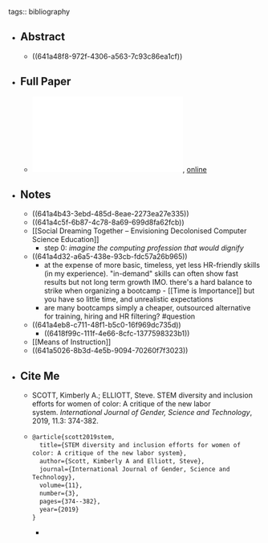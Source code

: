 tags:: bibliography

- ## Abstract
	- ((641a48f8-972f-4306-a563-7c93c86ea1cf))
- ## Full Paper
	- ![local copy](../assets/critique-of-the-new-labor-system_1679444008996_0.pdf), [online](https://genderandset.open.ac.uk/index.php/genderandset/article/view/646)
- ## Notes
	- ((641a4b43-3ebd-485d-8eae-2273ea27e335))
	- ((641a4c5f-6b87-4c78-8a69-699d8fa62fcb))
	- [[Social Dreaming Together – Envisioning Decolonised Computer Science Education]]
		- step 0: *imagine the computing profession that would dignify*
	- ((641a4d32-a6a5-438e-93cb-fdc57a26b965))
		- at the expense of more basic, timeless, yet less HR-friendly skills (in my experience).  "in-demand" skills can often show fast results but not long term growth IMO.  there's a hard balance to strike when organizing a bootcamp - [[Time is Importance]] but you have so little time, and unrealistic expectations
		- are many bootcamps simply a cheaper, outsourced alternative for training, hiring and HR filtering? #question
	- ((641a4eb8-c711-48f1-b5c0-16f969dc735d))
		- ((6418f99c-111f-4e66-8cfc-1377598323b1))
	- [[Means of Instruction]]
	- ((641a5026-8b3d-4e5b-9094-70260f7f3023))
- ## Cite Me
	- SCOTT, Kimberly A.; ELLIOTT, Steve. STEM diversity and inclusion efforts for women of color: A critique of the new labor system. *International Journal of Gender, Science and Technology*, 2019, 11.3: 374-382.
	- ```
	  @article{scott2019stem,
	    title={STEM diversity and inclusion efforts for women of color: A critique of the new labor system},
	    author={Scott, Kimberly A and Elliott, Steve},
	    journal={International Journal of Gender, Science and Technology},
	    volume={11},
	    number={3},
	    pages={374--382},
	    year={2019}
	  }
	  ```
		-